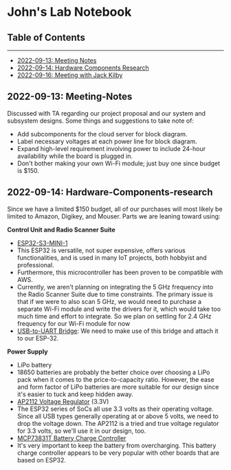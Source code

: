 # John's Lab Notebook
## Table of Contents
---
- [2022-09-13: Meeting Notes](README.md#2022-09-13-meeting-notes)
- [2022-09-14: Hardware Components Research](README.md#2022-09-14-Hardware-Components-research)
- [2022-09-16: Meeting with Jack Kilby](README.md#2022-09-14-Meeting-With-Jack-Kilby)

## 2022-09-13: Meeting-Notes

Discussed with TA regarding our project proposal and our system and subsystem designs. Some things and suggestions to take note of:
- Add subcomponents for the cloud server for block diagram.
- Label necessary voltages at each power line for block diagram.
- Expand high-level requirement involving power to include 24-hour availability while the board is plugged in.
- Don't bother making your own Wi-Fi module; just buy one since budget is $150.

## 2022-09-14: Hardware-Components-research

Since we have a limited $150 budget, all of our purchases will most likely be limited to Amazon, Digikey, and Mouser. Parts we are leaning toward using:

**Control Unit and Radio Scanner Suite**
  - [ESP32-S3-MINI-1](https://www.espressif.com/sites/default/files/documentation/esp32-s3-wroom-2_datasheet_en.pdf)
- This ESP32 is versatile, not super expensive, offers various functionalities, and is used in many IoT projects, both hobbyist and professional.
- Furthermore, this microcontroller has been proven to be compatible with AWS. 
- Currently, we aren't planning on integrating the 5 GHz frequency into the Radio Scanner Suite due to time constraints. The primary issue is that if we were to also scan 5 GHz, we would need to purchase a separate Wi-Fi module and write the drivers for it, which would take too much time and effort to integrate. So we plan on settling for 2.4 GHz frequency for our Wi-Fi module for now
- [USB-to-UART Bridge](http://esp32.net/usb-uart/): We need to make use of this bridge and attach it to our ESP-32. 

**Power Supply**
- LiPo battery
- 18650 batteries are probably the better choice over choosing a LiPo pack when it comes to the price-to-capacity ratio. However, the ease and form factor of LiPo batteries are more suitable for our design since it's easier to tuck and keep hidden away.
- [AP2112 Voltage Regulator](https://www.digikey.com/en/products/detail/diodes-incorporated/AP2112M-3-3TRG1/5305555) (3.3V)
- The ESP32 series of SoCs all use 3.3 volts as their operating voltage. Since all USB types generally operating at or above 5 volts, we need to drop the voltage down. The AP2112 is a tried and true voltage regulator for 3.3 volts, so we'll use it in our design, too.
- [MCP73831T Battery Charge Controller](https://www.digikey.com/en/products/detail/microchip-technology/MCP73831T-2DCI-OT/1979804)
- It's very important to keep the battery from overcharging. This battery charge controller appears to be very popular with other boards that are based on ESP32.
